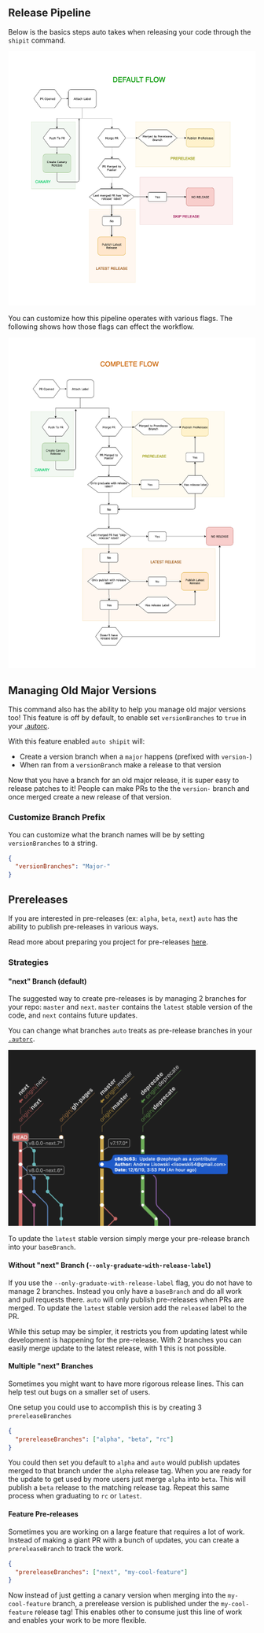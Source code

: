## Release Pipeline

Below is the basics steps auto takes when releasing your code through the `shipit` command.

![The default shipit workflow](../../images/default-auto.png)

You can customize how this pipeline operates with various flags.
The following shows how those flags can effect the workflow.

![The entire shipit workflow](../../images/complete-auto.png)

## Managing Old Major Versions

This command also has the ability to help you manage old major versions too!
This feature is off by default, to enable set `versionBranches` to `true` in your [.autorc](../autorc.md#versionbranches).

With this feature enabled `auto shipit` will:

- Create a version branch when a `major` happens (prefixed with `version-`)
- When ran from a `versionBranch` make a release to that version

Now that you have a branch for an old major release, it is super easy to release patches to it!
People can make PRs to the the `version-` branch and once merged create a new release of that version.

### Customize Branch Prefix

You can customize what the branch names will be by setting `versionBranches` to a string.

```json
{
  "versionBranches": "Major-"
}
```

## Prereleases

If you are interested in pre-releases (ex: `alpha`, `beta`, `next`) `auto` has the ability to publish pre-releases in various ways.

Read more about preparing you project for pre-releases [here](../generated/next.md#setting-up-protected-branches).

### Strategies

#### "next" Branch (default)

The suggested way to create pre-releases is by managing 2 branches for your repo: `master` and `next`.
`master` contains the `latest` stable version of the code, and `next` contains future updates.

You can change what branches `auto` treats as pre-release branches in your [`.autorc`](../autorc.md#prerelease-branches).

![Example git tree](../../images/next-branch.png)

To update the `latest` stable version simply merge your pre-release branch into your `baseBranch`.

#### Without "next" Branch (`--only-graduate-with-release-label`)

If you use the `--only-graduate-with-release-label` flag, you do not have to manage 2 branches.
Instead you only have a `baseBranch` and do all work and pull requests there.
`auto` will only publish pre-releases when PRs are merged.
To update the `latest` stable version add the `released` label to the PR.

While this setup may be simpler, it restricts you from updating latest while development is happening for the pre-release.
With 2 branches you can easily merge update to the latest release, with 1 this is not possible.

#### Multiple "next" Branches

Sometimes you might want to have more rigorous release lines.
This can help test out bugs on a smaller set of users.

One setup you could use to accomplish this is by creating 3 `prereleaseBranches`

```json
{
  "prereleaseBranches": ["alpha", "beta", "rc"]
}
```

You could then set you default to `alpha` and `auto` would publish updates merged to that branch under the `alpha` release tag.
When you are ready for the update to get used by more users just merge `alpha` into `beta`.
This will publish a `beta` release to the matching release tag.
Repeat this same process when graduating to `rc` or `latest`.

#### Feature Pre-releases

Sometimes you are working on a large feature that requires a lot of work.
Instead of making a giant PR with a bunch of updates, you can create a `prereleaseBranch` to track the work.

```json
{
  "prereleaseBranches": ["next", "my-cool-feature"]
}
```

Now instead of just getting a canary version when merging into the `my-cool-feature` branch, a prerelease version is published under the `my-cool-feature` release tag!
This enables other to consume just this line of work and enables your work to be more flexible.
